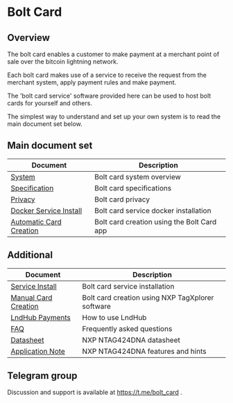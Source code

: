 # Bolt Card

## Overview

The bolt card enables a customer to make payment at a merchant point of sale over the bitcoin lightning network.

Each bolt card makes use of a service to receive the request from the merchant system, apply payment rules and make payment.

The 'bolt card service' software provided here can be used to host bolt cards for yourself and others.

The simplest way to understand and set up your own system is to read the main document set below.

## Main document set

| Document | Description |
| --- | --- |
| [System](docs/SYSTEM.md) | Bolt card system overview |
| [Specification](docs/SPEC.md) | Bolt card specifications |
| [Privacy](docs/CARD_PRIVACY.md) | Bolt card privacy |
| [Docker Service Install](docs/DOCKER_INSTALL.md) | Bolt card service docker installation |
| [Automatic Card Creation](docs/CARD_ANDROID.md) | Bolt card creation using the Bolt Card app|

## Additional
| Document | Description |
| --- | --- |
| [Service Install](docs/INSTALL.md) | Bolt card service installation |
| [Manual Card Creation](docs/CARD_MANUAL.md) | Bolt card creation using NXP TagXplorer software |
| [LndHub Payments](docs/LNDHUB.md) | How to use LndHub |
| [FAQ](docs/FAQ.md) | Frequently asked questions |
| [Datasheet](docs/NT4H2421Gx.pdf) | NXP NTAG424DNA datasheet |
| [Application Note](docs/NT4H2421Gx.pdf) | NXP NTAG424DNA features and hints |

## Telegram group

Discussion and support is available at https://t.me/bolt_card .
